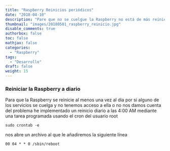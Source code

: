 ```yaml
---
title: "Raspberry Reinicios periódicos"
date: "2018-04-10"
description: "Pare que no se cuelgue la Raspberry no está de más reiniciarla periódicamente."
thumbnail: "images/20180501_raspberry_reinicio.jpg"
disable_comments: true
authorbox: false
toc: false
mathjax: false
categories:
  - "Raspberry"
tags:
  - "Desarrollo"
draft: false
weight: 15
---
```

### Reiniciar la Raspberry a diario
Para que la Raspberry se reinicie al menos una vez al día por si alguno de los servicios se cuelga y no tenemos acceso a ella o no nos damos cuenta del problema he implementado un reinicio diario a las 4:00 AM mediante una tarea programada usando el cron del usuario root

```
sudo crontab -e
```
nos abre un archivo al que le añadiremos la siguiente línea

```
00 04 * * 0 /sbin/reboot
```
